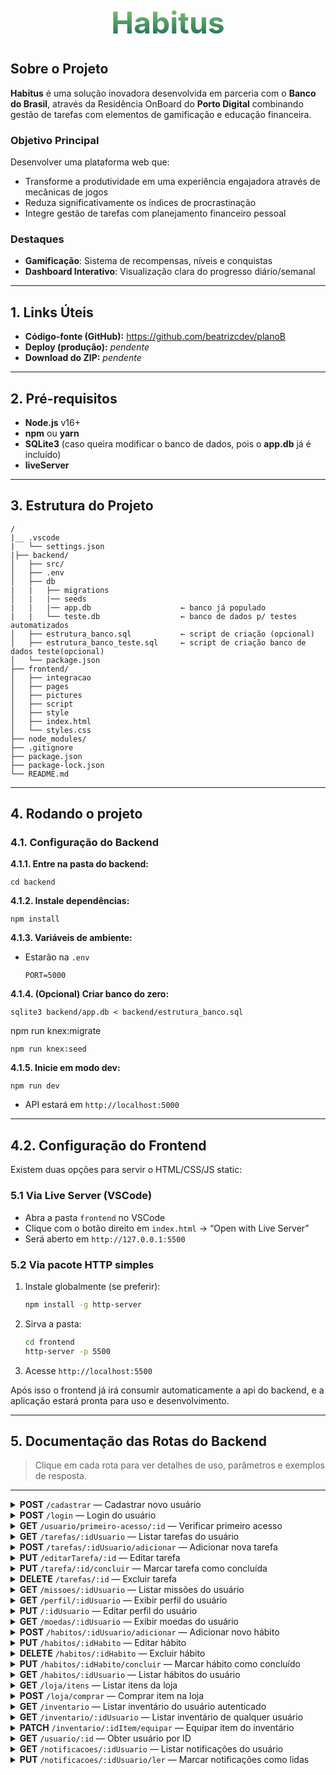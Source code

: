 <h1 style="font-size:48px;width:100%;text-align:center;font-weight:bold;background-image:linear-gradient(0deg,rgba(20, 97, 82, 1) 0%, rgba(143, 209, 123, 1) 100%);color: transparent;background-clip: text;">Habitus</h1>

## Sobre o Projeto

**Habitus** é uma solução inovadora desenvolvida em parceria com o **Banco do Brasil**, através da Residência OnBoard do **Porto Digital** combinando gestão de tarefas com elementos de gamificação e educação financeira. 

### Objetivo Principal
Desenvolver uma plataforma web que:
- Transforme a produtividade em uma experiência engajadora através de mecânicas de jogos
- Reduza significativamente os índices de procrastinação
- Integre gestão de tarefas com planejamento financeiro pessoal

### Destaques
- **Gamificação**: Sistema de recompensas, níveis e conquistas
- **Dashboard Interativo**: Visualização clara do progresso diário/semanal

---

## 1. Links Úteis

- **Código-fonte (GitHub):** https://github.com/beatrizcdev/planoB  
- **Deploy (produção):** *pendente*  
- **Download do ZIP:** *pendente*

---

## 2. Pré-requisitos

- **Node.js** v16+  
- **npm** ou **yarn**  
- **SQLite3** (caso queira modificar o banco de dados, pois o **app.db** já é incluído)
- **liveServer**

---

## 3. Estrutura do Projeto

```
/
|__ .vscode
|   └── settings.json
|├── backend/
│   ├── src/
│   ├── .env           
│   ├── db
|   |   ├── migrations
│   |   |── seeds
|   |   |── app.db                    ← banco já populado
|   |   └── teste.db                  ← banco de dados p/ testes automatizados
│   ├── estrutura_banco.sql           ← script de criação (opcional)
│   ├── estrutura_banco_teste.sql     ← script de criação banco de dados teste(opcional)
│   └── package.json
├── frontend/
│   ├── integracao
│   ├── pages
│   ├── pictures
│   ├── script
│   ├── style
│   ├── index.html
│   └── styles.css
├── node_modules/
├── .gitignore
├── package.json
├── package-lock.json
└── README.md
```

---

## 4. Rodando o projeto

### 4.1. Configuração do Backend


**4.1.1. Entre na pasta do backend:**
   ```
   cd backend
   ```
**4.1.2. Instale dependências:**  
   ```
   npm install
   ```
**4.1.3. Variáveis de ambiente:**  
- Estarão na `.env`  
  ```
  PORT=5000
  ```
**4.1.4. (Opcional) Criar banco do zero:**  
   ```
   sqlite3 backend/app.db < backend/estrutura_banco.sql
   ```
   npm run knex:migrate
   ```
   npm run knex:seed
   ```
**4.1.5. Inicie em modo dev:**  
   ```
   npm run dev
   ```
   - API estará em `http://localhost:5000`

---

## 4.2. Configuração do Frontend

Existem duas opções para servir o HTML/CSS/JS static:

### 5.1 Via Live Server (VSCode)

- Abra a pasta `frontend` no VSCode  
- Clique com o botão direito em `index.html` → “Open with Live Server”  
- Será aberto em `http://127.0.0.1:5500`

### 5.2 Via pacote HTTP simples

1. Instale globalmente (se preferir):  
   ```bash
   npm install -g http-server
   ```
2. Sirva a pasta:  
   ```bash
   cd frontend
   http-server -p 5500
   ```
3. Acesse `http://localhost:5500`

Após isso o frontend já irá consumir automaticamente a api do backend, e a aplicação estará pronta para uso e desenvolvimento.

---

## 5. Documentação das Rotas do Backend

> Clique em cada rota para ver detalhes de uso, parâmetros e exemplos de resposta.

---

<details>
  <summary>
    <strong>POST</strong> <code>/cadastrar</code> — Cadastrar novo usuário
  </summary>

  **Descrição:**  
  Cria um novo usuário no sistema.

  **Body esperado:**
  ```json
  {
    "nome": "Nome do usuário",
    "email": "email@exemplo.com",
    "cpf": "12345678900",
    "senha": "senha123"
  }
  ```

  **Resposta:**
  ```json
  {
    "sucesso": true,
    "mensagem": "Usuário cadastrado com sucesso"
  }
  ```
</details>

<details>
  <summary>
    <strong>POST</strong> <code>/login</code> — Login do usuário
  </summary>

  **Descrição:**  
  Realiza o login do usuário pelo e-mail ou CPF e senha.

  **Body esperado:**
  ```json
  {
    "emailOuCpf": "email@exemplo.com",
    "senha": "senha123"
  }
  ```

  **Resposta:**
  ```json
  {
    "message": "Login realizado com sucesso",
    "userId": 1
  }
  ```
</details>

<details>
  <summary>
    <strong>GET</strong> <code>/usuario/primeiro-acesso/:id</code> — Verificar primeiro acesso
  </summary>

  **Descrição:**  
  Verifica se o usuário está acessando pela primeira vez.

  **Parâmetros:**
  - <code>:id</code> (number) — ID do usuário

  **Resposta:**
  ```json
  {
    "primeiroAcesso": true
  }
  ```
</details>

<details>
  <summary>
    <strong>GET</strong> <code>/tarefas/:idUsuario</code> — Listar tarefas do usuário
  </summary>

  **Descrição:**  
  Retorna todas as tarefas cadastradas para o usuário informado.

  **Parâmetros:**
  - <code>:idUsuario</code> (number) — ID do usuário

  **Resposta:**
  ```json
  [
    {
      "idTarefa": 1,
      "nome": "Estudar Node.js",
      "descricao": "Ler documentação oficial",
      "prioridade": "alta",
      "categoria": "Estudo",
      "dataLimite": "2024-06-10",
      "status": "pendente"
    }
  ]
  ```

</details>

<details>
  <summary>
    <strong>POST</strong> <code>/tarefas/:idUsuario/adicionar</code> — Adicionar nova tarefa
  </summary>

  **Descrição:**  
  Adiciona uma nova tarefa para o usuário.

  **Parâmetros:**
  - <code>:idUsuario</code> (number) — ID do usuário

  **Body esperado:**
  ```json
  {
    "nome": "Nome da tarefa",
    "descricao": "Descrição",
    "prioridade": "alta|media|baixa",
    "categoria": "Categoria",
    "dataLimite": "YYYY-MM-DD"
  }
  ```

  **Resposta:**
  ```json
  {
    "success": true,
    "message": "Tarefa adicionada com sucesso"
  }
  ```
</details>

<details>
  <summary>
    <strong>PUT</strong> <code>/editarTarefa/:id</code> — Editar tarefa
  </summary>

  **Descrição:**  
  Edita os dados de uma tarefa existente.

  **Parâmetros:**
  - <code>:id</code> (number) — ID da tarefa

  **Body esperado:**
  ```json
  {
    "nome": "Novo nome",
    "descricao": "Nova descrição",
    "dataLimite": "YYYY-MM-DD",
    "prioridade": "alta|media|baixa",
    "categoria": "Categoria"
  }
  ```

  **Resposta:**
  ```json
  {
    "mensagem": "Tarefa editada com sucesso"
  }
  ```
</details>

<details>
  <summary>
    <strong>PUT</strong> <code>/tarefa/:id/concluir</code> — Marcar tarefa como concluída
  </summary>

  **Descrição:**  
  Marca uma tarefa como concluída ou pendente.

  **Parâmetros:**
  - <code>:id</code> (number) — ID da tarefa

  **Resposta:**
  ```json
  {
    "mensagem": "Tarefa marcada como concluída",
    "status": "concluida"
  }
  ```
</details>

<details>
  <summary>
    <strong>DELETE</strong> <code>/tarefas/:id</code> — Excluir tarefa
  </summary>

  **Descrição:**  
  Exclui uma tarefa pelo ID.

  **Parâmetros:**
  - <code>:id</code> (number) — ID da tarefa

  **Resposta:**
  ```json
  {
    "mensagem": "Tarefa excluída com sucesso"
  }
  ```
</details>

<details>
  <summary>
    <strong>GET</strong> <code>/missoes/:idUsuario</code> — Listar missões do usuário
  </summary>

  **Descrição:**  
  Retorna todas as missões do usuário.

  **Parâmetros:**
  - <code>:idUsuario</code> (number) — ID do usuário

  **Resposta:**  
  Array de missões.
</details>

<details>
  <summary>
    <strong>GET</strong> <code>/perfil/:idUsuario</code> — Exibir perfil do usuário
  </summary>

  **Descrição:**  
  Retorna os dados do perfil do usuário.

  **Parâmetros:**
  - <code>:idUsuario</code> (number) — ID do usuário

  **Resposta:**  
  Objeto com dados do perfil.
</details>

<details>
  <summary>
    <strong>PUT</strong> <code>/:idUsuario</code> — Editar perfil do usuário
  </summary>

  **Descrição:**  
  Edita os dados do perfil do usuário.

  **Parâmetros:**
  - <code>:idUsuario</code> (number) — ID do usuário

  **Body esperado:**  
  Campos a serem atualizados.

  **Resposta:**  
  ```json
  {
    "mensagem": "Perfil atualizado com sucesso"
  }
  ```
</details>

<details>
  <summary>
    <strong>GET</strong> <code>/moedas/:idUsuario</code> — Exibir moedas do usuário
  </summary>

  **Descrição:**  
  Retorna a quantidade de moedas do usuário.

  **Parâmetros:**
  - <code>:idUsuario</code> (number) — ID do usuário

  **Resposta:**  
  ```json
  {
    "moedas": 100
  }
  ```
</details>

<details>
  <summary>
    <strong>POST</strong> <code>/habitos/:idUsuario/adicionar</code> — Adicionar novo hábito
  </summary>

  **Descrição:**  
  Adiciona um novo hábito para o usuário.

  **Parâmetros:**
  - <code>:idUsuario</code> (number) — ID do usuário

  **Body esperado:**
  ```json
  {
    "nome": "Nome do hábito",
    "descricao": "Descrição"
  }
  ```

  **Resposta:**
  ```json
  {
    "sucesso": true,
    "mensagem": "Hábito adicionado com sucesso",
    "idUsuario": 1
  }
  ```
</details>

<details>
  <summary>
    <strong>PUT</strong> <code>/habitos/:idHabito</code> — Editar hábito
  </summary>

  **Descrição:**  
  Edita os dados de um hábito existente.

  **Parâmetros:**
  - <code>:idHabito</code> (number) — ID do hábito

  **Body esperado:**
  ```json
  {
    "nome": "Novo nome",
    "descricao": "Nova descrição"
  }
  ```

  **Resposta:**
  ```json
  {
    "mensagem": "Hábito editado com sucesso"
  }
  ```
</details>

<details>
  <summary>
    <strong>DELETE</strong> <code>/habitos/:idHabito</code> — Excluir hábito
  </summary>

  **Descrição:**  
  Exclui um hábito pelo ID.

  **Parâmetros:**
  - <code>:idHabito</code> (number) — ID do hábito

  **Resposta:**
  ```json
  {
    "mensagem": "Hábito excluído com sucesso"
  }
  ```
</details>

<details>
  <summary>
    <strong>PUT</strong> <code>/habitos/:idHabito/concluir</code> — Marcar hábito como concluído
  </summary>

  **Descrição:**  
  Marca ou desmarca um hábito como concluído.

  **Parâmetros:**
  - <code>:idHabito</code> (number) — ID do hábito

  **Resposta:**
  ```json
  {
    "mensagem": "Hábito marcado como concluído",
    "status": "concluido"
  }
  ```
</details>

<details>
  <summary>
    <strong>GET</strong> <code>/habitos/:idUsuario</code> — Listar hábitos do usuário
  </summary>

  **Descrição:**  
  Retorna todos os hábitos cadastrados para o usuário informado.

  **Parâmetros:**
  - <code>:idUsuario</code> (number) — ID do usuário

  **Resposta:**
  ```json
  [
    {
      "idHabito": 1,
      "nome": "Beber água",
      "descricao": "Tomar 2L por dia",
      "status": "pendente"
    }
  ]
  ```
</details>

<details>
  <summary>
    <strong>GET</strong> <code>/loja/itens</code> — Listar itens da loja
  </summary>

  **Descrição:**  
  Retorna todos os itens disponíveis na loja.

  **Resposta:**  
  Array de itens.
</details>

<details>
  <summary>
    <strong>POST</strong> <code>/loja/comprar</code> — Comprar item na loja
  </summary>

  **Descrição:**  
  Realiza a compra de um item na loja.

  **Body esperado:**
  ```json
  {
    "idUsuario": 1,
    "idItem": 2
  }
  ```

  **Resposta:**
  ```json
  {
    "mensagem": "Compra realizada com sucesso"
  }
  ```
</details>

<details>
  <summary>
    <strong>GET</strong> <code>/inventario</code> — Listar inventário do usuário autenticado
  </summary>

  **Descrição:**  
  Retorna todos os itens do inventário do usuário autenticado.

  **Resposta:**  
  Array de itens.
</details>

<details>
  <summary>
    <strong>GET</strong> <code>/inventario/:idUsuario</code> — Listar inventário de qualquer usuário
  </summary>

  **Descrição:**  
  Retorna todos os itens do inventário do usuário informado.

  **Parâmetros:**
  - <code>:idUsuario</code> (number) — ID do usuário

  **Resposta:**  
  Array de itens.
</details>

<details>
  <summary>
    <strong>PATCH</strong> <code>/inventario/:idItem/equipar</code> — Equipar item do inventário
  </summary>

  **Descrição:**  
  Equipa um item do inventário para o usuário.

  **Parâmetros:**
  - <code>:idItem</code> (number) — ID do item

  **Body esperado:**
  ```json
  {
    "idUsuario": 1
  }
  ```

  **Resposta:**
  ```json
  {
    "mensagem": "Item equipado com sucesso"
  }
  ```
</details>

<details>
  <summary>
    <strong>GET</strong> <code>/usuario/:id</code> — Obter usuário por ID
  </summary>

  **Descrição:**  
  Retorna os dados do usuário pelo ID.

  **Parâmetros:**
  - <code>:id</code> (number) — ID do usuário

  **Resposta:**  
  Objeto com dados do usuário.
</details>

<details>
  <summary>
    <strong>GET</strong> <code>/notificacoes/:idUsuario</code> — Listar notificações do usuário
  </summary>

  **Descrição:**  
  Retorna todas as notificações do usuário.

  **Parâmetros:**
  - <code>:idUsuario</code> (number) — ID do usuário

  **Resposta:**  
  Array de notificações.
</details>

<details>
  <summary>
    <strong>PUT</strong> <code>/notificacoes/:idUsuario/ler</code> — Marcar notificações como lidas
  </summary>

  **Descrição:**  
  Marca todas as notificações do usuário como lidas.

  **Parâmetros:**
  - <code>:idUsuario</code> (number) — ID do usuário

  **Resposta:**
  ```json
  {
    "mensagem": "Notificações marcadas como lidas."
  }
  ```
</details>
